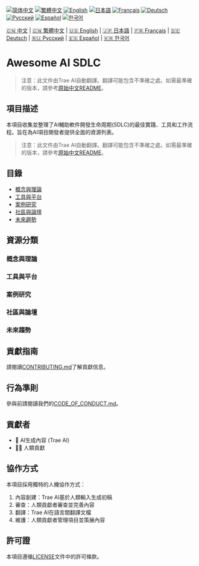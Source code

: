 [![简体中文](https://cdnjs.cloudflare.com/ajax/libs/flag-icon-css/3.5.0/flags/4x3/cn.svg)](../../README.zh-CN.md)
[![繁體中文](https://cdnjs.cloudflare.com/ajax/libs/flag-icon-css/3.5.0/flags/4x3/cn.svg)](../../README.zh-TW.md)
[![English](https://cdnjs.cloudflare.com/ajax/libs/flag-icon-css/3.5.0/flags/4x3/us.svg)](../../README.en.md)
[![日本語](https://cdnjs.cloudflare.com/ajax/libs/flag-icon-css/3.5.0/flags/4x3/jp.svg)](../../README.ja.md)
[![Français](https://cdnjs.cloudflare.com/ajax/libs/flag-icon-css/3.5.0/flags/4x3/fr.svg)](../../README.fr.md)
[![Deutsch](https://cdnjs.cloudflare.com/ajax/libs/flag-icon-css/3.5.0/flags/4x3/de.svg)](../../README.de.md)
[![Русский](https://cdnjs.cloudflare.com/ajax/libs/flag-icon-css/3.5.0/flags/4x3/ru.svg)](../../README.ru.md)
[![Español](https://cdnjs.cloudflare.com/ajax/libs/flag-icon-css/3.5.0/flags/4x3/es.svg)](../../README.es.md)
[![한국어](https://cdnjs.cloudflare.com/ajax/libs/flag-icon-css/3.5.0/flags/4x3/kr.svg)](../../README.ko.md)

[🇨🇳 中文](../../README.zh-CN.md) | [🇨🇳 繁體中文](../../README.zh-TW.md) | [🇺🇸 English](../../README.en.md) | [🇯🇵 日本語](../../README.ja.md) | [🇫🇷 Français](../../README.fr.md) | [🇩🇪 Deutsch](../../README.de.md) | [🇷🇺 Русский](../../README.ru.md) | [🇪🇸 Español](../../README.es.md) | [🇰🇷 한국어](../../README.ko.md)

# Awesome AI SDLC

> 注意：此文件由Trae AI自動翻譯。翻譯可能包含不準確之處。如需最準確的版本，請參考[原始中文README](../../README.md)。

## 項目描述

本項目收集並整理了AI輔助軟件開發生命周期(SDLC)的最佳實踐、工具和工作流程。旨在為AI項目開發者提供全面的資源列表。

> 注意：此文件由Trae AI自動翻譯。翻譯可能包含不準確之處。如需最準確的版本，請參考[原始中文README](../../README.md)。

## 目錄

- [概念與理論](#概念與理論)
- [工具與平台](#工具與平台)
- [案例研究](#案例研究)
- [社區與論壇](#社區與論壇)
- [未來趨勢](#未來趨勢)

## 資源分類

### 概念與理論

### 工具與平台

### 案例研究

### 社區與論壇

### 未來趨勢

## 貢獻指南

請閱讀[CONTRIBUTING.md](CONTRIBUTING.md)了解貢獻信息。

## 行為準則

參與前請閱讀我們的[CODE_OF_CONDUCT.md](CODE_OF_CONDUCT.md)。

## 貢獻者

- 🤖 AI生成內容 (Trae AI)
- 🧑‍💻 人類貢獻

## 協作方式

本項目採用獨特的人機協作方式：
1. 內容創建：Trae AI基於人類輸入生成初稿
2. 審查：人類貢獻者審查並完善內容
3. 翻譯：Trae AI在語言間翻譯文檔
4. 維護：人類貢獻者管理項目並策展內容

## 許可證

本項目遵循[LICENSE](LICENSE)文件中的許可條款。